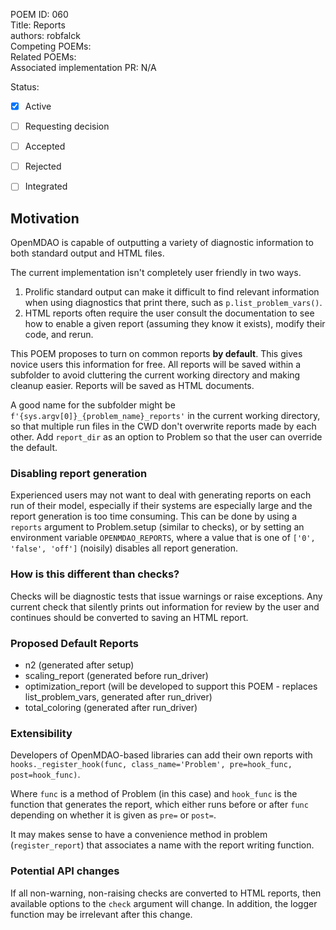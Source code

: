 POEM ID: 060  
Title: Reports  
authors: robfalck  
Competing POEMs:  
Related POEMs:  
Associated implementation PR: N/A

Status:

- [x] Active
- [ ] Requesting decision
- [ ] Accepted
- [ ] Rejected
- [ ] Integrated


## Motivation

OpenMDAO is capable of outputting a variety of diagnostic information to both standard output and HTML files.

The current implementation isn't completely user friendly in two ways.

1. Prolific standard output can make it difficult to find relevant information when using diagnostics that print there, such as `p.list_problem_vars()`.
2. HTML reports often require the user consult the documentation to see how to enable a given report (assuming they know it exists), modify their code, and rerun.

This POEM proposes to turn on common reports **by default**.
This gives novice users this information for free.
All reports will be saved within a subfolder to avoid cluttering the current working directory and making cleanup easier.
Reports will be saved as HTML documents.

A good name for the subfolder might be `f'{sys.argv[0]}_{problem_name}_reports'` in the current working directory, so that multiple run files in the CWD don't overwrite reports made by each other.
Add `report_dir` as an option to Problem so that the user can override the default.

### Disabling report generation

Experienced users may not want to deal with generating reports on each run of their model, especially if their systems are especially large and the report generation is too time consuming.
This can be done by using a `reports` argument to Problem.setup (similar to checks), or by setting an environment variable `OPENMDAO_REPORTS`, where a value that is one of `['0', 'false', 'off']` (noisily) disables all report generation.

### How is this different than checks?

Checks will be diagnostic tests that issue warnings or raise exceptions.
Any current check that silently prints out information for review by the user and continues should be converted to saving an HTML report.

### Proposed Default Reports

- n2 (generated after setup)
- scaling_report (generated before run_driver)
- optimization_report (will be developed to support this POEM - replaces list_problem_vars, generated after run_driver)
- total_coloring (generated after run_driver)

### Extensibility

Developers of OpenMDAO-based libraries can add their own reports with `hooks._register_hook(func, class_name='Problem', pre=hook_func, post=hook_func)`.

Where `func` is a method of Problem (in this case) and `hook_func` is the function that generates the report, which either runs before or after `func` depending on whether it is given as `pre=` or `post=`.

It may makes sense to have a convenience method in problem (`register_report`) that associates a name with the report writing function.

### Potential API changes

If all non-warning, non-raising checks are converted to HTML reports, then available options to the `check` argument will change.
In addition, the logger function may be irrelevant after this change.
